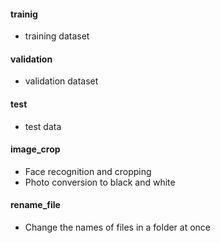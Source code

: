#### trainig  
- training dataset

#### validation
- validation dataset

#### test
- test data

#### image_crop
- Face recognition and cropping  
- Photo conversion to black and white

#### rename_file  
- Change the names of files in a folder at once  
